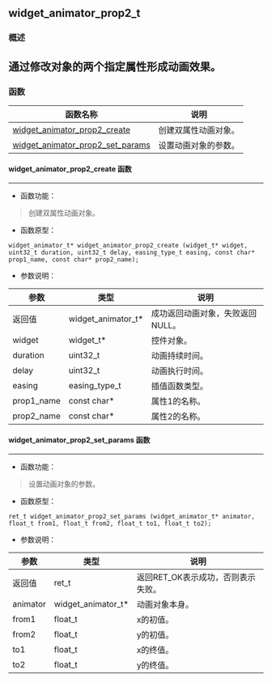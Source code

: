 ## widget\_animator\_prop2\_t
### 概述
通过修改对象的两个指定属性形成动画效果。
----------------------------------
### 函数
<p id="widget_animator_prop2_t_methods">

| 函数名称 | 说明 | 
| -------- | ------------ | 
| <a href="#widget_animator_prop2_t_widget_animator_prop2_create">widget\_animator\_prop2\_create</a> | 创建双属性动画对象。 |
| <a href="#widget_animator_prop2_t_widget_animator_prop2_set_params">widget\_animator\_prop2\_set\_params</a> | 设置动画对象的参数。 |
#### widget\_animator\_prop2\_create 函数
-----------------------

* 函数功能：

> <p id="widget_animator_prop2_t_widget_animator_prop2_create">创建双属性动画对象。

* 函数原型：

```
widget_animator_t* widget_animator_prop2_create (widget_t* widget, uint32_t duration, uint32_t delay, easing_type_t easing, const char* prop1_name, const char* prop2_name);
```

* 参数说明：

| 参数 | 类型 | 说明 |
| -------- | ----- | --------- |
| 返回值 | widget\_animator\_t* | 成功返回动画对象，失败返回NULL。 |
| widget | widget\_t* | 控件对象。 |
| duration | uint32\_t | 动画持续时间。 |
| delay | uint32\_t | 动画执行时间。 |
| easing | easing\_type\_t | 插值函数类型。 |
| prop1\_name | const char* | 属性1的名称。 |
| prop2\_name | const char* | 属性2的名称。 |
#### widget\_animator\_prop2\_set\_params 函数
-----------------------

* 函数功能：

> <p id="widget_animator_prop2_t_widget_animator_prop2_set_params">设置动画对象的参数。

* 函数原型：

```
ret_t widget_animator_prop2_set_params (widget_animator_t* animator, float_t from1, float_t from2, float_t to1, float_t to2);
```

* 参数说明：

| 参数 | 类型 | 说明 |
| -------- | ----- | --------- |
| 返回值 | ret\_t | 返回RET\_OK表示成功，否则表示失败。 |
| animator | widget\_animator\_t* | 动画对象本身。 |
| from1 | float\_t | x的初值。 |
| from2 | float\_t | y的初值。 |
| to1 | float\_t | x的终值。 |
| to2 | float\_t | y的终值。 |
